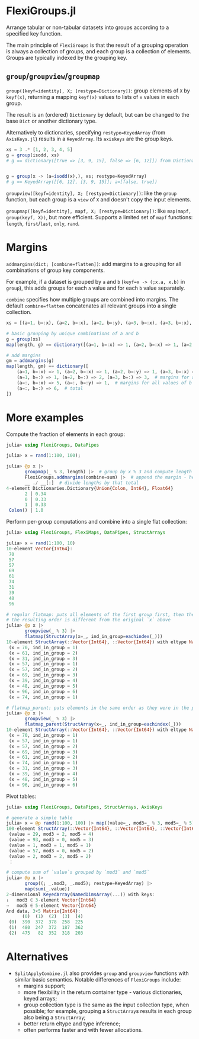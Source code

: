 # FlexiGroups.jl

Arrange tabular or non-tabular datasets into groups according to a specified key function.

The main principle of `FlexiGroups` is that the result of a grouping operation is always a collection of groups, and each group is a collection of elements. Groups are typically indexed by the grouping key.

## `group`/`groupview`/`groupmap`

`group([keyf=identity], X; [restype=Dictionary])`: group elements of `X` by `keyf(x)`, returning a mapping `keyf(x)` values to lists of `x` values in each group.

The result is an (ordered) `Dictionary` by default, but can be changed to the base `Dict` or another dictionary type.

Alternatively to dictionaries, specifying `restype=KeyedArray` (from `AxisKeys.jl`) results in a `KeyedArray`. Its `axiskeys` are the group keys.

```julia
xs = 3 .* [1, 2, 3, 4, 5]
g = group(isodd, xs)
# g == dictionary([true => [3, 9, 15], false => [6, 12]]) from Dictionaries.jl


g = group(x -> (a=isodd(x),), xs; restype=KeyedArray)
# g == KeyedArray([[6, 12], [3, 9, 15]]; a=[false, true])
```

`groupview([keyf=identity], X; [restype=Dictionary])`: like the `group` function, but each group is a `view` of `X` and doesn't copy the input elements.

`groupmap([keyf=identity], mapf, X; [restype=Dictionary])`: like `map(mapf, group(keyf, X))`, but more efficient. Supports a limited set of `mapf` functions: `length`, `first`/`last`, `only`, `rand`.

# Margins

`addmargins(dict; [combine=flatten])`: add margins to a grouping for all combinations of group key components.

For example, if a dataset is grouped by `a` and `b` (`keyf=x -> (;x.a, x.b)` in `group`), this adds groups for each `a` value and for each `b` value separately.

`combine` specifies how multiple groups are combined into margins. The default `combine=flatten` concatenates all relevant groups into a single collection.

```julia
xs = [(a=1, b=:x), (a=2, b=:x), (a=2, b=:y), (a=3, b=:x), (a=3, b=:x), (a=3, b=:x)]

# basic grouping by unique combinations of a and b
g = group(xs)
map(length, g) == dictionary([(a=1, b=:x) => 1, (a=2, b=:x) => 1, (a=2, b=:y) => 1, (a=3, b=:x) => 3])

# add margins
gm = addmargins(g)
map(length, gm) == dictionary([
    (a=1, b=:x) => 1, (a=2, b=:x) => 1, (a=2, b=:y) => 1, (a=3, b=:x) => 3,  # original grouping result
    (a=1, b=:) => 1, (a=2, b=:) => 2, (a=3, b=:) => 3,  # margins for all values of a
    (a=:, b=:x) => 5, (a=:, b=:y) => 1,  # margins for all values of b
    (a=:, b=:) => 6,  # total
])
```

# More examples

Compute the fraction of elements in each group:
```julia
julia> using FlexiGroups, DataPipes

julia> x = rand(1:100, 100);

julia> @p x |>
       groupmap(_ % 3, length) |>  # group by x % 3 and compute length of each group
       FlexiGroups.addmargins(combine=sum) |>  # append the margin - here, the total of all group lengths
       __ ./ __[:]  # divide lengths by that total
4-element Dictionaries.Dictionary{Union{Colon, Int64}, Float64}
       2 │ 0.34
       0 │ 0.33
       1 │ 0.33
 Colon() │ 1.0
```

Perform per-group computations and combine into a single flat collection:
```julia
julia> using FlexiGroups, FlexiMaps, DataPipes, StructArrays

julia> x = rand(1:100, 10)
10-element Vector{Int64}:
 70
 57
 57
 69
 61
 74
 31
 39
 48
 96

# regular flatmap: puts all elements of the first group first, then the second, and so on
# the resulting order is different from the original `x` above
julia> @p x |>
       groupview(_ % 3) |>
       flatmap(StructArray(x=_, ind_in_group=eachindex(_)))
10-element StructArray(::Vector{Int64}, ::Vector{Int64}) with eltype NamedTuple{(:x, :ind_in_group), Tuple{Int64, Int64}}:
 (x = 70, ind_in_group = 1)
 (x = 61, ind_in_group = 2)
 (x = 31, ind_in_group = 3)
 (x = 57, ind_in_group = 1)
 (x = 57, ind_in_group = 2)
 (x = 69, ind_in_group = 3)
 (x = 39, ind_in_group = 4)
 (x = 48, ind_in_group = 5)
 (x = 96, ind_in_group = 6)
 (x = 74, ind_in_group = 1)

# flatmap_parent: puts elements in the same order as they were in the parent `x` array above
julia> @p x |>
       groupview(_ % 3) |>
       flatmap_parent(StructArray(x=_, ind_in_group=eachindex(_)))
10-element StructArray(::Vector{Int64}, ::Vector{Int64}) with eltype NamedTuple{(:x, :ind_in_group), Tuple{Int64, Int64}}:
 (x = 70, ind_in_group = 1)
 (x = 57, ind_in_group = 1)
 (x = 57, ind_in_group = 2)
 (x = 69, ind_in_group = 3)
 (x = 61, ind_in_group = 2)
 (x = 74, ind_in_group = 1)
 (x = 31, ind_in_group = 3)
 (x = 39, ind_in_group = 4)
 (x = 48, ind_in_group = 5)
 (x = 96, ind_in_group = 6)
```

Pivot tables:
```julia
julia> using FlexiGroups, DataPipes, StructArrays, AxisKeys

# generate a simple table
julia> x = @p rand(1:100, 100) |> map((value=_, mod3=_ % 3, mod5=_ % 5)) |> StructArray
100-element StructArray(::Vector{Int64}, ::Vector{Int64}, ::Vector{Int64}) with eltype NamedTuple{(:value, :mod3, :mod5), Tuple{Int64, Int64, Int64}}:
 (value = 29, mod3 = 2, mod5 = 4)
 (value = 93, mod3 = 0, mod5 = 3)
 (value = 1, mod3 = 1, mod5 = 1)
 (value = 57, mod3 = 0, mod5 = 2)
 (value = 2, mod3 = 2, mod5 = 2)
 ⋮

# compute sum of `value`s grouped by `mod3` and `mod5`
julia> @p x |>
       group((; _.mod3, _.mod5); restype=KeyedArray) |>
       map(sum(_.value))
2-dimensional KeyedArray(NamedDimsArray(...)) with keys:
↓   mod3 ∈ 3-element Vector{Int64}
→   mod5 ∈ 5-element Vector{Int64}
And data, 3×5 Matrix{Int64}:
      (0)  (1)  (2)  (3)  (4)
 (0)  390  372  378  258  225
 (1)  480  247  372  187  362
 (2)  475   82  352  318  203
```

# Alternatives

- `SplitApplyCombine.jl` also provides `group` and `groupview` functions with similar basic semantics. Notable differences of `FlexiGroups` include:
  - margins support;
  - more flexibility in the return container type - various dictionaries, keyed arrays;
  - group collection type is the same as the input collection type, when possible; for example, grouping a `StructArray`s results in each group also being a `StructArray`;
  - better return eltype and type inference;
  - often performs faster and with fewer allocations.
